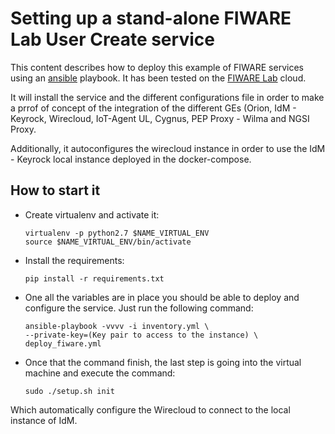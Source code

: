 # Setting up a stand-alone FIWARE Lab User Create service

This content describes how to deploy this example of FIWARE services using an
[ansible](http://www.ansible.com) playbook. It has been tested on the
[FIWARE Lab](https://cloud.lab.fiware.org) cloud.

It will install the service and the different configurations file in order
to make a prrof of concept of the integration of the different GEs (Orion,
IdM - Keyrock, Wirecloud, IoT-Agent UL, Cygnus, PEP Proxy - Wilma and NGSI Proxy.

Additionally, it autoconfigures the wirecloud instance in order to use the
IdM - Keyrock local instance deployed in the docker-compose.

## How to start it

* Create virtualenv and activate it:

      virtualenv -p python2.7 $NAME_VIRTUAL_ENV
      source $NAME_VIRTUAL_ENV/bin/activate

* Install the requirements:

      pip install -r requirements.txt

* One all the variables are in place you should be able to deploy and
  configure the service. Just run the following command:

      ansible-playbook -vvvv -i inventory.yml \
      --private-key=(Key pair to access to the instance) \
      deploy_fiware.yml

* Once that the command finish, the last step is going into the virtual machine and execute the command:

      sudo ./setup.sh init

Which automatically configure the Wirecloud to connect to the local instance of IdM.
